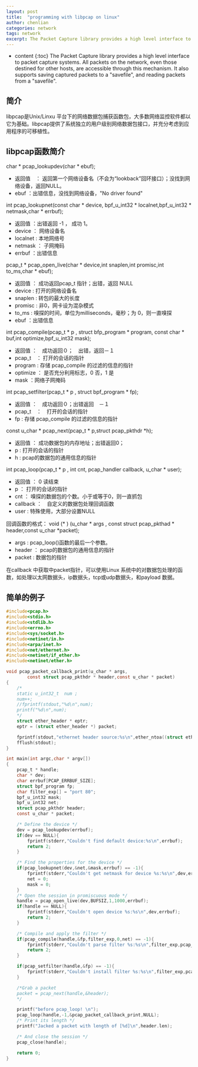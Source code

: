 ```yaml
---
layout: post
title:  "programming with libpcap on linux"
author: chenlian
categories: network
tags: network
excerpt: The Packet Capture library provides a high level interface to packet capture systems. All packets on the network, even those destined for other hosts, are accessible through this mechanism. It also supports saving captured packets to a "savefile", and reading packets from a "savefile".
---
```



* content
{:toc}
The Packet Capture library provides a high level interface to packet capture systems. All packets on the network, even those destined for other hosts, are accessible through this mechanism. It also supports saving captured packets to a "savefile", and reading packets from a "savefile".


## 简介


libpcap是Unix/Linxu 平台下的网络数据包捕获函数包，大多数网络监控软件都以它为基础。libpcap提供了系统独立的用户级别网络数据包接口，并充分考虑到应用程序的可移植性。


## libpcap函数简介


char * pcap_lookupdev(char * ebuf);
* 返回值　： 返回第一个网络设备名（不会为“lookback”回环接口）；没找到网络设备，返回NULL。
* ebuf ：出错信息，没找到网络设备，"No driver found"


int pcap_lookupnet(const char * device, bpf_u_int32 * localnet,bpf_u_int32 * netmask,char * errbuf);
* 返回值 ：出错返回 -1 ， 成功 1。
* device ： 网络设备名
* localnet : 本地网络号
* netmask ： 子网掩码
* errbuf ：出错信息


pcap_t * pcap_open_live(char * device,int snaplen,int promisc,int to_ms,char * ebuf);
* 返回值 ： 成功返回pcap_t 指针；出错，返回 NULL
* device : 打开的网络设备名
* snaplen : 转包的最大的长度
* promisc : 非0，网卡设为混杂模式
* to_ms : 嗅探的时间，单位为milliseconds，毫秒；为 0，则一直嗅探
* ebuf ：出错信息


int pcap_compile(pcap_t * p , struct bfp_program * program, const char * buf,int optimize,bpf_u_int32 mask);
* 返回值 ：　成功返回０；　出错，返回－１
* pcap_t　： 打开的会话的指针
* program : 存储 pcap_compile 的过滤的信息的指针
* optimize ： 是否充分利用标志，0 否，1 是
* mask ：网络子网掩码

int pcap_setfilter(pcap_t * p , struct bpf_program * fp);
* 返回值 ：　成功返回０；出错返回　－１　
* pcap_t　：　打开的会话的指针
* fp :  存储 pcap_compile 的过滤的信息的指针


const u_char * pcap_next(pcap_t * p,struct pcap_pkthdr *h);
* 返回值 ： 成功数据包的内存地址；出错返回0；
* p :  打开的会话的指针
* h :  pcap的数据包的通用信息的指针

int pcap_loop(pcap_t * p , int cnt, pcap_handler callback, u_char * user);
* 返回值 ： 0 读结束
* p ： 打开的会话的指针
* cnt ： 嗅探的数据包的个数。小于或等于0，则一直抓包
* callback ：　自定义的数据包处理回调函数
* user : 特殊使用，大部分设置NULL


回调函数的格式：
void (* ) (u_char * args , const struct pcap_pkthad * header,const u_char *packet);
* args :  pcap_loop()函数的最后一个参数。
* header ： pcap的数据包的通用信息的指针
* packet :  数据包的指针


在callback 中获取中packet指针，可以使用Linux 系统中的对数据包处理的函数，如处理以太网数据头，ip数据头，tcp或udp数据头，和payload 数据。


## 简单的例子


```c
#include<pcap.h>
#include<stdio.h>
#include<stdlib.h>
#include<errno.h>
#include<sys/socket.h>
#include<netinet/in.h>
#include<arpa/inet.h>
#include<net/ethernet.h>
#include<netinet/if_ether.h>
#include<netinet/ether.h>

void pcap_packet_callback_print(u_char * args,
        const struct pcap_pkthdr * header,const u_char * packet)
{
    /*
    static u_int32_t  num ;
    num++;
    //fprintf(stdout,"%d\n",num);
    printf("%d\n",num);
    */
    struct ether_header * eptr;
    eptr = (struct ether_header *) packet;

    fprintf(stdout,"ethernet header source:%s\n",ether_ntoa((struct ether_addr *)eptr->ether_shost));
    fflush(stdout);
}

int main(int argc,char * argv[])
{
    pcap_t * handle;
    char * dev;
    char errbuf[PCAP_ERRBUF_SIZE];
    struct bpf_program fp;
    char filter_exp[] = "port 80";
    bpf_u_int32 mask;
    bpf_u_int32 net;
    struct pcap_pkthdr header;
    const u_char * packet;

    /* Define the device */
    dev = pcap_lookupdev(errbuf);
    if(dev == NULL){
        fprintf(stderr,"Couldn't find default device:%s\n",errbuf);
        return 2;
    }

    /* Find the properties for the device */
    if(pcap_lookupnet(dev,&net,&mask,errbuf) == -1){
        fprintf(stderr,"Couldn't get netmask for device %s:%s\n",dev,errbuf);
        net = 0;
        mask = 0;
    }
    /* Open the session in promiscuous mode */
    handle = pcap_open_live(dev,BUFSIZ,1,1000,errbuf);
    if(handle == NULL){
        fprintf(stderr,"Couldn't open device %s:%s\n",dev,errbuf);
        return 2;
    }

    /* Compile and apply the filter */
    if(pcap_compile(handle,&fp,filter_exp,0,net) == -1){
        fprintf(stderr,"Couldn't parse filter %s:%s\n",filter_exp,pcap_geterr(handle));
        return 2;
    }

    if(pcap_setfilter(handle,&fp) == -1){
        fprintf(stderr,"Couldn't install filter %s:%s\n",filter_exp,pcap_geterr(handle));
    }

    /*Grab a packet
    packet = pcap_next(handle,&header);
    */

    printf("before pcap_loop! \n");
    pcap_loop(handle,-1,&pcap_packet_callback_print,NULL);
    /* Print its length */
    printf("Jacked a packet with length of [%d]\n",header.len);

    /* And close the session */
    pcap_close(handle);

    return 0;
}

```

